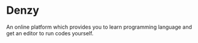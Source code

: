 # Denzy
An online platform which provides you to learn programming language and get an editor to run codes yourself.
